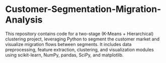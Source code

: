# Customer-Segmentation-Migration-Analysis
This repository contains code for a two-stage (K-Means + Hierarchical) clustering project, leveraging Python to segment the customer market and visualize migration flows between segments. It includes data preprocessing, feature extraction, clustering, and visualization modules using scikit-learn, NumPy, pandas, SciPy, and matplotlib.
